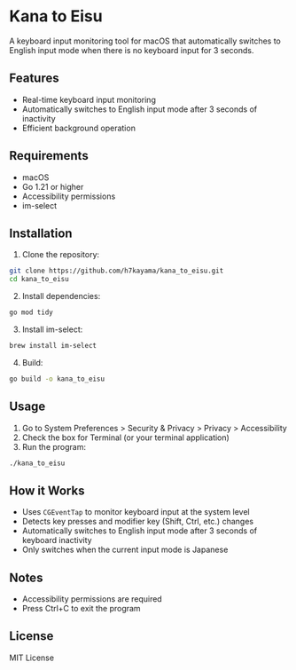 # Kana to Eisu

A keyboard input monitoring tool for macOS that automatically switches to English input mode when there is no keyboard input for 3 seconds.

## Features

- Real-time keyboard input monitoring
- Automatically switches to English input mode after 3 seconds of inactivity
- Efficient background operation

## Requirements

- macOS
- Go 1.21 or higher
- Accessibility permissions
- im-select

## Installation

1. Clone the repository:

```zsh
git clone https://github.com/h7kayama/kana_to_eisu.git
cd kana_to_eisu
```

2. Install dependencies:

```zsh
go mod tidy
```

3. Install im-select:

```zsh
brew install im-select
```

4. Build:

```zsh
go build -o kana_to_eisu
```

## Usage

1. Go to System Preferences > Security & Privacy > Privacy > Accessibility
2. Check the box for Terminal (or your terminal application)
3. Run the program:

```zsh
./kana_to_eisu
```

## How it Works

- Uses `CGEventTap` to monitor keyboard input at the system level
- Detects key presses and modifier key (Shift, Ctrl, etc.) changes
- Automatically switches to English input mode after 3 seconds of keyboard inactivity
- Only switches when the current input mode is Japanese

## Notes

- Accessibility permissions are required
- Press Ctrl+C to exit the program

## License

MIT License

